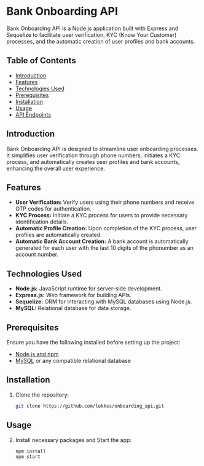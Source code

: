 # Bank Onboarding API

Bank Onboarding API is a Node.js application built with Express and Sequelize to facilitate user verification, KYC (Know Your Customer) processes, and the automatic creation of user profiles and bank accounts.

## Table of Contents

- [Introduction](#introduction)
- [Features](#features)
- [Technologies Used](#technologies-used)
- [Prerequisites](#prerequisites)
- [Installation](#installation)
- [Usage](#usage)
- [API Endpoints](#api-endpoints)

## Introduction

Bank Onboarding API is designed to streamline user onboarding processes. It simplifies user verification through phone numbers, initiates a KYC process, and automatically creates user profiles and bank accounts, enhancing the overall user experience.

## Features

- **User Verification:** Verify users using their phone numbers and receive OTP codes for authentication.
- **KYC Process:** Initiate a KYC process for users to provide necessary identification details.
- **Automatic Profile Creation:** Upon completion of the KYC process, user profiles are automatically created.
- **Automatic Bank Account Creation:** A bank account is automatically generated for each user with the last 10 digits of the phonumber as an account number.

## Technologies Used

- **Node.js:** JavaScript runtime for server-side development.
- **Express.js:** Web framework for building APIs.
- **Sequelize:** ORM for interacting with MySQL databases using Node.js.
- **MySQL:** Relational database for data storage.

## Prerequisites

Ensure you have the following installed before setting up the project:

- [Node.js and npm](https://nodejs.org/)
- [MySQL](https://www.mysql.com/) or any compatible relational database

## Installation

1. Clone the repository:

   ```bash
   git clone https://github.com/lekkss/onboarding_api.git
   ```

## Usage

2. Install necessary packages and Start the app:

   ```bash
   npm install
   npm start
   ```
